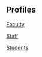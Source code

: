 ## Profiles

[Faculty](Profile/Faculty.md)

[Staff](Profile/Staff.md)

[Students](Profile/Student.md)

